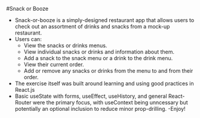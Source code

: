 #Snack or Booze 

- Snack-or-booze is a simply-designed restaurant app that allows users to check out an assortment of drinks and snacks from a mock-up restaurant.
- Users can:
    - View the snacks or drinks menus.
    - View individual snacks or drinks and information about them.
    - Add a snack to the snack menu or a drink to the drink menu.
    - View their current order.
    - Add or remove any snacks or drinks from the menu to and from their order.
- The exercise itself was built around learning and using good practices in React.js
- Basic useState with forms, useEffect, useHistory, and general React-Router were the primary focus, with useContext being unncessary but potentially an optional inclusion to reduce minor prop-drilling.
-Enjoy!